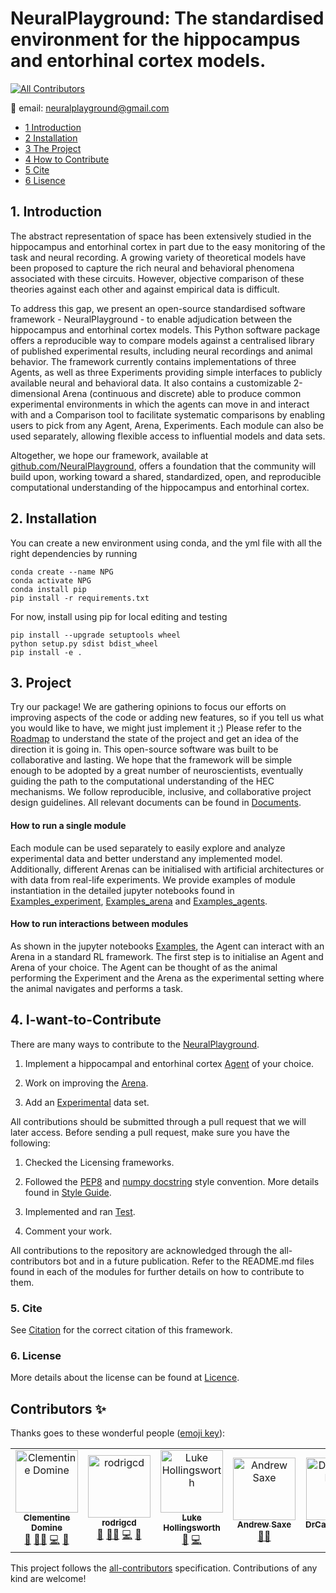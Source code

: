 # NeuralPlayground: The  standardised environment for the hippocampus and entorhinal cortex models. 
<!-- ALL-CONTRIBUTORS-BADGE:START - Do not remove or modify this section -->
[![All Contributors](https://img.shields.io/badge/all_contributors-5-orange.svg?style=flat-square)](#contributors-)
<!-- ALL-CONTRIBUTORS-BADGE:END -->

📩 email: neuralplayground@gmail.com

* [1 Introduction](#1-Introduction)
* [2 Installation ](#2-Installation)
* [3 The Project](#3-Project)
* [4 How to Contribute](#4-I-want-to-Contribute)
* [5 Cite ](#5-Cite)
* [6 Lisence](#6-License)

## 1. Introduction
The abstract representation of space has been extensively studied in the hippocampus and entorhinal cortex in part due to the easy monitoring of the task and neural recording. A growing variety
of theoretical models have been proposed to capture the rich neural and behavioral phenomena
associated with these circuits. However, objective comparison of these theories against each other
and against empirical data is difficult. 

To address this gap, we present an open-source standardised software framework - NeuralPlayground - to enable adjudication between the hippocampus
and entorhinal cortex models. This Python software package offers a reproducible way to compare models
against a centralised library of published experimental results, including neural recordings and animal behavior. The framework currently contains implementations of three Agents, as well as three Experiments providing simple interfaces to publicly available neural and behavioral data. It also contains a customizable 2-dimensional Arena (continuous and discrete) able to produce common experimental environments in which the agents can move in and interact with and a Comparison tool
to facilitate systematic comparisons by enabling users to pick from any Agent, Arena, Experiments. Each module can also be used separately, allowing flexible access to influential models and data sets. 

Altogether, we hope our framework, available at [github.com/NeuralPlayground](https://github.com/ClementineDomine/NeuralPlayground/), offers
a foundation that the community will build upon, working toward a shared, standardized, open, and
reproducible computational understanding of the hippocampus and entorhinal cortex.

## 2. Installation
You can create a new environment using conda, and the yml file with all the right 
dependencies by running
```
conda create --name NPG
conda activate NPG
conda install pip
pip install -r requirements.txt
```

For now, install using pip for local editing and testing
```
pip install --upgrade setuptools wheel 
python setup.py sdist bdist_wheel
pip install -e .
```

## 3. Project

Try our package! We are gathering opinions to focus our efforts on improving aspects of the code or adding new features, so if you tell us what you would like to have, we might just implement it ;) Please refer to the [Roadmap](https://github.com/ClementineDomine/NeuralPlayground/blob/main/documents/road_map.md) to understand the state of the project and get an idea of the direction it is going in. This open-source software was built to be collaborative and lasting. We hope that the framework will be simple enough to be adopted by a great number of neuroscientists, eventually guiding the path to the computational understanding of the HEC mechanisms. We follow reproducible, inclusive, and collaborative project design guidelines. All relevant documents can be found in [Documents](https://github.com/ClementineDomine/NeuralPlayground/blob/main/documents/).

#### How to run a single module

Each module can be used separately to easily explore and analyze experimental data and better understand any implemented model. Additionally, different Arenas can be initialised with artificial architectures or with data from real-life experiments. We provide examples of module instantiation in the detailed jupyter notebooks found in [Examples_experiment](https://github.com/ClementineDomine/NeuralPlayground/tree/main/examples/experimental_examples), [Examples_arena](https://github.com/ClementineDomine/NeuralPlayground/tree/main/examples/arena_examples) and [Examples_agents](https://github.com/ClementineDomine/NeuralPlayground/tree/main/examples/agent_examples). 

#### How to run interactions between modules

As shown in the jupyter notebooks [Examples](https://github.com/ClementineDomine/NeuralPlayground/tree/main/examples/agent_examples), the Agent can interact with an Arena in a standard RL framework. The first step is to initialise an Agent and Arena of your choice. The Agent can be thought of as the animal performing the Experiment and the Arena as the experimental setting where the animal navigates and performs a task. 

## 4. I-want-to-Contribute

There are many ways to contribute to the [NeuralPlayground](https://github.com/ClementineDomine/NeuralPlayground/tree/main/neuralplayground). 

 1. Implement a hippocampal and entorhinal cortex [Agent](https://github.com/ClementineDomine/NeuralPlayground/tree/main/neuralplayground/agents) of your choice. 
     
 2. Work on improving the [Arena](https://github.com/ClementineDomine/NeuralPlayground/tree/main/neuralplayground/arenas).
    
 3. Add an [Experimental](https://github.com/ClementineDomine/NeuralPlayground/tree/main/neuralplayground/experiments) data set. 

All contributions should be submitted through a pull request that we will later access. 
Before sending a pull request, make sure you have the following: 

1. Checked the Licensing frameworks. 

2. Followed the [PEP8](https://www.python.org/dev/peps/pep-0008/) and [numpy docstring](https://numpydoc.readthedocs.io/en/latest/format.html) style convention. More details found in [Style Guide](https://github.com/ClementineDomine/NeuralPlayground/tree/main/documents/style_guide.md).

3. Implemented and ran [Test](https://github.com/ClementineDomine/NeuralPlayground/tree/main/neuralplayground/tests).

4. Comment your work. 
    
All contributions to the repository are acknowledged through the all-contributors bot and in a future publication.
Refer to the README.md files found in each of the modules for further details on how to contribute to them.


### 5. Cite 

See [Citation](https://github.com/ClementineDomine/NeuralPlayground/blob/main/documents/citation.cff) for the correct citation of this framework. 

### 6. License

More details about the license can be found at [Licence](https://github.com/ClementineDomine/NeuralPlayground/blob/main/documents/lisence.md).


## Contributors ✨

Thanks goes to these wonderful people ([emoji key](https://allcontributors.org/docs/en/emoji-key)):

<!-- ALL-CONTRIBUTORS-LIST:START - Do not remove or modify this section -->
<!-- prettier-ignore-start -->
<!-- markdownlint-disable -->
<table>
  <tbody>
    <tr>
      <td align="center"><a href="https://github.com/ClementineDomine"><img src="https://avatars.githubusercontent.com/u/18595111?v=4?s=100" width="100px;" alt="Clementine Domine"/><br /><sub><b>Clementine Domine</b></sub></a><br /><a href="#design-ClementineDomine" title="Design">🎨</a> <a href="#mentoring-ClementineDomine" title="Mentoring">🧑‍🏫</a> <a href="https://github.com/ClementineDomine/NeuralPlayground/commits?author=ClementineDomine" title="Code">💻</a> <a href="#data-ClementineDomine" title="Data">🔣</a></td>
      <td align="center"><a href="https://github.com/rodrigcd"><img src="https://avatars.githubusercontent.com/u/22643681?v=4?s=100" width="100px;" alt="rodrigcd"/><br /><sub><b>rodrigcd</b></sub></a><br /><a href="#design-rodrigcd" title="Design">🎨</a> <a href="#mentoring-rodrigcd" title="Mentoring">🧑‍🏫</a> <a href="https://github.com/ClementineDomine/NeuralPlayground/commits?author=rodrigcd" title="Code">💻</a> <a href="#data-rodrigcd" title="Data">🔣</a></td>
      <td align="center"><a href="https://github.com/LukeHollingsworth"><img src="https://avatars.githubusercontent.com/u/93782020?v=4?s=100" width="100px;" alt="Luke Hollingsworth"/><br /><sub><b>Luke Hollingsworth</b></sub></a><br /><a href="https://github.com/ClementineDomine/NeuralPlayground/commits?author=LukeHollingsworth" title="Documentation">📖</a> <a href="https://github.com/ClementineDomine/NeuralPlayground
      /commits?author=LukeHollingsworth" title="Code">💻</a></td>
      <td align="center"><a href="http://saxelab.org"><img src="https://avatars.githubusercontent.com/u/4165949?v=4?s=100" width="100px;" alt="Andrew Saxe"/><br /><sub><b>Andrew Saxe</b></sub></a><br /><a href="#mentoring-asaxe" title="Mentoring">🧑‍🏫</a></td>
      <td align="center"><a href="https://github.com/DrCaswellBarry"><img src="https://avatars.githubusercontent.com/u/17472149?v=4?s=100" width="100px;" alt="DrCaswellBarry"/><br /><sub><b>DrCaswellBarry</b></sub></a><br /><a href="#mentoring-DrCaswellBarry" title="Mentoring">🧑‍🏫</a></td>
    </tr>
  </tbody>
</table>

<!-- markdownlint-restore -->
<!-- prettier-ignore-end -->

<!-- ALL-CONTRIBUTORS-LIST:END -->

This project follows the [all-contributors](https://github.com/all-contributors/all-contributors) specification. Contributions of any kind are welcome!
